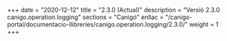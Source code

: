 +++
date        = "2020-12-12"
title       = "2.3.0 (Actual)"
description = "Versió 2.3.0 canigo.operation.logging"
sections    = "Canigó"
enllac		= "/canigo-portal/documentacio-llibreries/canigo.operation.logging/2.3.0/"
weight		= 1
+++

